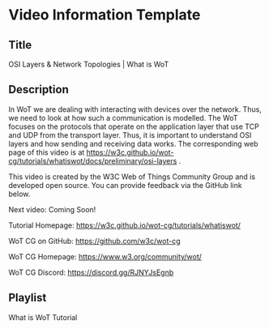 # Video Information Template

## Title

OSI Layers & Network Topologies | What is WoT

## Description

In WoT we are dealing with interacting with devices over the network. Thus, we need to look at how such a communication is modelled.
The WoT focuses on the protocols that operate on the application layer that use TCP and UDP from the transport layer. Thus, it is important to understand OSI layers and how sending and receiving data works.
The corresponding web page of this video is at https://w3c.github.io/wot-cg/tutorials/whatiswot/docs/preliminary/osi-layers .

This video is created by the W3C Web of Things Community Group and is developed open source. You can provide feedback via the GitHub link below.

Next video: Coming Soon!

Tutorial Homepage: https://w3c.github.io/wot-cg/tutorials/whatiswot/

WoT CG on GitHub: https://github.com/w3c/wot-cg

WoT CG Homepage: https://www.w3.org/community/wot/

WoT CG Discord: https://discord.gg/RJNYJsEgnb

## Playlist

What is WoT Tutorial